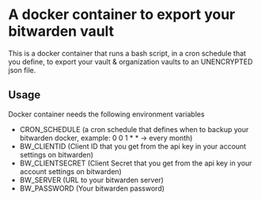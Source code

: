 # A docker container to export your bitwarden vault

This is a docker container that runs a bash script, in a cron schedule that you define, to export your vault & organization vaults to an UNENCRYPTED json file.

## Usage
Docker container needs the following environment variables

- CRON_SCHEDULE (a cron schedule that defines when to backup your bitwarden docker, example: 0 0 1 * * -> every month)
- BW_CLIENTID (Client ID that you get from the api key in your account settings on bitwarden)
- BW_CLIENTSECRET (Client Secret that you get from the api key in your account settings on bitwarden)
- BW_SERVER (URL to your bitwarden server)
- BW_PASSWORD (Your bitwarden password)
